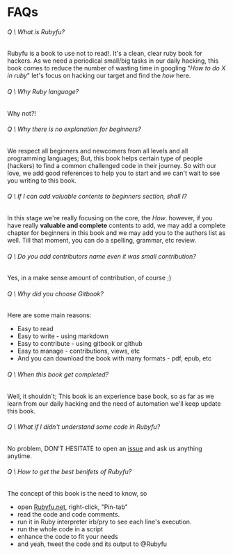 # FAQs

###### Q \ What is Rubyfu? 
Rubyfu is a book to use not to read!. It's a clean, clear ruby book for hackers. As we need a periodical small/big tasks in our daily hacking, this book comes to reduce the number of wasting time in googling "*How to do X in ruby*" let's focus on hacking our target and find the *how* here.

###### Q \ Why Ruby language?
Why not?!

###### Q \ Why there is no explanation for beginners?
We respect all beginners and newcomers from all levels and all programming languages; But, this book helps certain type of people (hackers) to find a common challenged code in their journey. So with our love, we add good references to help you to start and we can't wait to see you writing to this book.

###### Q \ If I can add valuable contents to beginners section, shall I?
In this stage we're really focusing on the core, the *How*. however, if you have really **valuable and complete** contents to add, we may add a complete chapter for beginners in this book and we may  add you to the authors list as well. Till that moment, you can do a spelling, grammar, etc review.

###### Q \ Do you add contributors name even it was small contribution?
Yes, in a make sense amount of contribution, of course ;)

###### Q \ Why did you choose Gitbook?
Here are some main reasons:
* Easy to read
* Easy to write - using markdown
* Easy to contribute - using gitbook or github
* Easy to manage - contributions, views, etc
* And you can download the book with many formats - pdf, epub, etc

###### Q \ When this book get completed?
Well, it shouldn't; This book is an experience base book, so as far as we learn from our daily hacking and the need of automation we'll keep update this book.

###### Q \ What if I didn't understand some code in Rubyfu?
No problem, DON'T HESITATE to open an [issue][1] and ask us anything anytime.

###### Q \ How to get the best benifets of Rubyfu?
The concept of this book is the need to know, so
- open [Rubyfu.net][2], right-click, "Pin-tab" 
- read the code and code comments.
- run it in Ruby interpreter irb/pry to see each line's execution.
- run the whole code in a script
- enhance the code to fit your needs
- and yeah, tweet the code and its output to @Rubyfu












[1]: https://github.com/rubyfu/RubyFu/issues
[2]: http://rubyfu.net